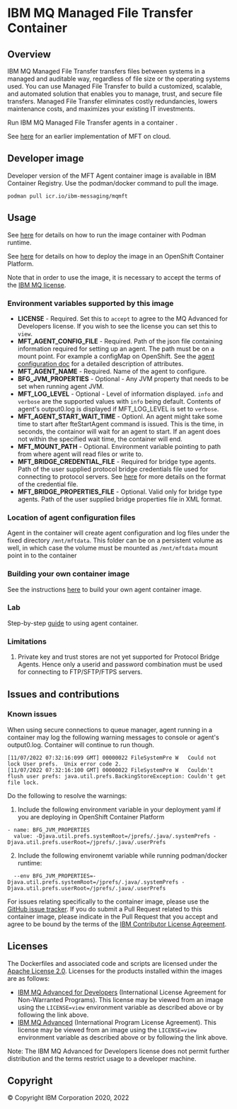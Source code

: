 # IBM MQ Managed File Transfer Container

## Overview
IBM MQ Managed File Transfer transfers files between systems in a managed and auditable way, regardless of file size or the operating systems used. You can use Managed File Transfer to build a customized, scalable, and automated solution that enables you to manage, trust, and secure file transfers. Managed File Transfer eliminates costly redundancies, lowers maintenance costs, and maximizes your existing IT investments.

Run IBM MQ Managed File Transfer agents in a container .

See [here](archive/README.md) for an earlier implementation of MFT on cloud.

## Developer image
Developer version of the MFT Agent container image is available in IBM Container Registry. Use the podman/docker command to pull the image.

`podman pull icr.io/ibm-messaging/mqmft`


## Usage

See [here](docs/usage-podman.md) for details on how to run the image container with Podman runtime. 

See [here](docs/usage-ocp.md) for details on how to deploy the image in an OpenShift Container Platform.


Note that in order to use the image, it is necessary to accept the terms of the [IBM MQ license](#license).

### Environment variables supported by this image

- **LICENSE** - Required. Set this to `accept` to agree to the MQ Advanced for Developers license. If you wish to see the license you can set this to `view`.
- **MFT_AGENT_CONFIG_FILE** - Required. Path of the json file containing information required for setting up an agent. The path must be on a mount point. For example a configMap on OpenShift. See the [agent configuration doc](docs/agentconfig.md) for a detailed description of attributes.
- **MFT_AGENT_NAME** - Required. Name of the agent to configure. 
- **BFG_JVM_PROPERTIES** - Optional - Any JVM property that needs to be set when running agent JVM.
- **MFT_LOG_LEVEL** - Optional - Level of information displayed. `info` and `verbose` are the supported values with `info` being default. Contents of agent's output0.log is displayed if MFT_LOG_LEVEL is set to `verbose`.
- **MFT_AGENT_START_WAIT_TIME** - Optionl. An agent might take some time to start after fteStartAgent command is issued. This is the time, in seconds, the containor will wait for an agent to start. If an agent does not within the specified wait time, the container will end.
- **MFT_MOUNT_PATH** - Optional. Environment variable pointing to path from where agent will read files or write to.
- **MFT_BRIDGE_CREDENTIAL_FILE** - Required for bridge type agents. Path of the user supplied protocol bridge credentials file used for connecting to protocol servers. See [here](docs/custompbacred.md) for more details on the format of the credential file. 
- **MFT_BRIDGE_PROPERTIES_FILE** - Optional. Valid only for bridge type agents. Path of the user supplied bridge properties file in XML format.

### Location of agent configuration files

Agent in the container will create agent configuration and log files under the fixed directory `/mnt/mftdata`. This folder can be on a persistent volume as well, in which case the volume must be mounted as `/mnt/mftdata` mount point in to the container

### Building your own container image
See the instructions [here](docs/build.md) to build your own agent container image.

### Lab 
Step-by-step [guide](lab/README.md) to using agent container.

### Limitations
1) Private key and trust stores are not yet supported for Protocol Bridge Agents. Hence only a userid and password combination must be used for connecting to FTP/SFTP/FTPS servers.

## Issues and contributions
### Known issues

When using secure connections to queue manager, agent running in a container may log the following warning messages to console or agent's output0.log. Container will continue to run though.
```
[11/07/2022 07:32:16:099 GMT] 00000022 FileSystemPre W   Could not lock User prefs.  Unix error code 2.
[11/07/2022 07:32:16:100 GMT] 00000022 FileSystemPre W   Couldn't flush user prefs: java.util.prefs.BackingStoreException: Couldn't get file lock.

```

Do the following to resolve the warnings:
1) Include the following environment variable in your deployment yaml if you are deploying in OpenShift Container Platform
 ```
 - name: BFG_JVM_PROPERTIES
   value: -Djava.util.prefs.systemRoot=/jprefs/.java/.systemPrefs -Djava.util.prefs.userRoot=/jprefs/.java/.userPrefs

```
2) Include the following environemt variable while running podman/docker runtime:
```   
  --env BFG_JVM_PROPERTIES=-Djava.util.prefs.systemRoot=/jprefs/.java/.systemPrefs -Djava.util.prefs.userRoot=/jprefs/.java/.userPrefs
```
   

For issues relating specifically to the container image, please use the [GitHub issue tracker](https://github.com/ibm-messaging/mft-cloud/issues). If you do submit a Pull Request related to this container image, please indicate in the Pull Request that you accept and agree to be bound by the terms of the [IBM Contributor License Agreement](CLA.md).

## Licenses

The Dockerfiles and associated code and scripts are licensed under the [Apache License 2.0](http://www.apache.org/licenses/LICENSE-2.0.html).
Licenses for the products installed within the images are as follows:

- [IBM MQ Advanced for Developers](http://www14.software.ibm.com/cgi-bin/weblap/lap.pl?la_formnum=Z125-3301-14&li_formnum=L-APIG-BMKG5H) (International License Agreement for Non-Warranted Programs). This license may be viewed from an image using the `LICENSE=view` environment variable as described above or by following the link above.
- [IBM MQ Advanced](http://www14.software.ibm.com/cgi-bin/weblap/lap.pl?la_formnum=Z125-3301-14&li_formnum=L-APIG-BMJJBM) (International Program License Agreement). This license may be viewed from an image using the `LICENSE=view` environment variable as described above or by following the link above.

Note: The IBM MQ Advanced for Developers license does not permit further distribution and the terms restrict usage to a developer machine.

## Copyright

© Copyright IBM Corporation 2020, 2022
